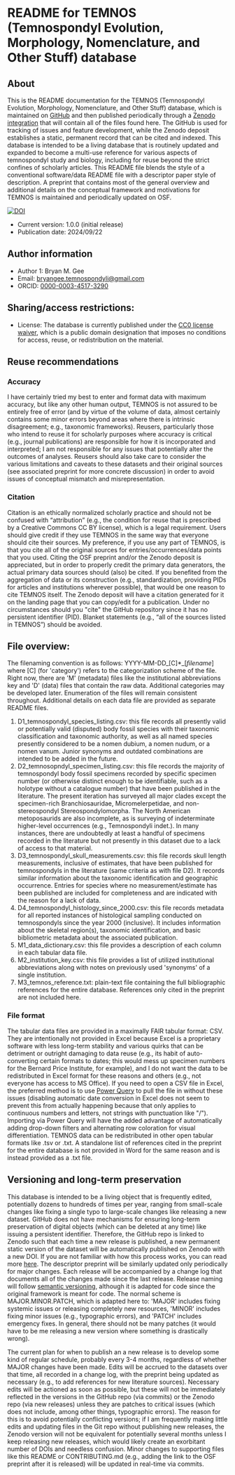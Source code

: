 # README for TEMNOS (Temnospondyl Evolution, Morphology, Nomenclature, and Other Stuff) database

## About

This is the README documentation for the TEMNOS (Temnospondyl Evolution, Morphology, Nomenclature, and Other Stuff) database, which is maintained on [GitHub](https://github.com/bryanmgee/temnos) and then published periodically through a [Zenodo integration](https://zenodo.org/doi/10.5281/zenodo.13826801) that will contain all of the files found here. The GitHub is used for tracking of issues and feature development, while the Zenodo deposit establishes a static, permanent record that can be cited and indexed. This database is intended to be a living database that is routinely updated and expanded to become a multi-use reference for various aspects of temnospondyl study and biology, including for reuse beyond the strict confines of scholarly articles. This README file blends the style of a conventional software/data README file with a descriptor paper style of description. A preprint that contains most of the general overview and additional details on the conceptual framework and motivations for TEMNOS is maintained and periodically updated on OSF.

[![DOI](https://zenodo.org/badge/858925551.svg)](https://zenodo.org/doi/10.5281/zenodo.13826801)

* Current version: 1.0.0 (initial release)
* Publication date: 2024/09/22

## Author information

* Author 1: Bryan M. Gee
* Email: bryangee.temnospondyli@gmail.com
* ORCID: [0000-0003-4517-3290](https://orcid.org/0000-0003-4517-3290)

## Sharing/access restrictions:

* License: The database is currently published under the [CC0 license waiver](https://creativecommons.org/public-domain/cc0/), which is a public domain designation that imposes no conditions for access, reuse, or redistribution on the material.

## Reuse recommendations

### Accuracy

I have certainly tried my best to enter and format data with maximum accuracy, but like any other human output, TEMNOS is not assured to be entirely free of error (and by virtue of the volume of data, almost certainly contains some minor errors beyond areas where there is intrinsic disagreement; e.g., taxonomic frameworks). Reusers, particularly those who intend to reuse it for scholarly purposes where accuracy is critical (e.g., journal publications) are responsible for how it is incorporated and interpreted; I am not responsible for any issues that potentially alter the outcomes of analyses. Reusers should also take care to consider the various limitations and caveats to these datasets and their original sources (see associated preprint for more concrete discussion) in order to avoid issues of conceptual mismatch and misrepresentation. 

### Citation

Citation is an ethically normalized scholarly practice and should not be confused with “attribution” (e.g., the condition for reuse that is prescribed by a Creative Commons CC BY license), which is a legal requirement. Users should give credit if they use TEMNOS in the same way that everyone should cite their sources. My preference, if you use any part of TEMNOS, is that you cite all of the original sources for entries/occurrences/data points that you used. Citing the OSF preprint and/or the Zenodo deposit is appreciated, but in order to properly credit the primary data generators, the actual primary data sources should (also) be cited. If you benefited from the aggregation of data or its construction (e.g., standardization, providing PIDs for articles and institutions wherever possible), that would be one reason to cite TEMNOS itself. The Zenodo deposit will have a citation generated for it on the landing page that you can copy/edit for a publication. Under no circumstances should you "cite" the GitHub repository since it has no persistent identifier (PID). Blanket statements (e.g., “all of the sources listed in TEMNOS”) should be avoided.

## File overview:

The filenaming convention is as follows: YYYY-MM-DD_[C]*_[*filename*] where [C] (for 'category') refers to the categorization scheme of the file. Right now, there are 'M' (metadata) files like the institutional abbreviations key and 'D' (data) files that contain the raw data. Additional categories may be developed later. Enumeration of the files will remain consistent throughout. Additional details on each data file are provided as separate README files.

1. D1_temnospondyl_species_listing.csv: this file records all presently valid or potentially valid (disputed) body fossil species with their taxonomic classification and taxonomic authority, as well as all named species presently considered to be a nomen dubium, a nomen nudum, or a nomen vanum. Junior synonyms and outdated combinations are intended to be added in the future.
2. D2_temnosopndyl_specimen_listing.csv: this file records the majority of temnospondyl body fossil specimens recorded by specific specimen number (or otherwise distinct enough to be identifiable, such as a holotype without a catalogue number) that have been published in the literature. The present iteration has surveyed all major clades except the specimen-rich Branchiosauridae, Micromelerpetidae, and non-stereospondyl Stereospondylomorpha. The North American metoposaurids are also incomplete, as is surveying of indeterminate higher-level occurrences (e.g., Temnospondyli indet.). In many instances, there are undoubtedly at least a handful of specimens recorded in the literature but not presently in this dataset due to a lack of access to that material. 
3. D3_temnospondyl_skull_measurements.csv: this file records skull length measurements, inclusive of estimates, that have been published for temnospondyls in the literature (same criteria as with file D2). It records similar information about the taxonomic identification and geographic occurrence. Entries for species where no measurement/estimate has been published are included for completeness and are indicated with the reason for a lack of data. 
4. D4_temnospondyl_histology_since_2000.csv: this file records metadata for all reported instances of histological sampling conducted on temnospondyls since the year 2000 (inclusive). It includes information about the skeletal region(s), taxonomic identification, and basic bibliometric metadata about the associated publication. 
5. M1_data_dictionary.csv: this file provides a description of each column in each tabular data file.
6. M2_institution_key.csv: this file provides a list of utilized institutional abbreviations along with notes on previously used 'synonyms' of a single institution.
7. M3_temnos_reference.txt: plain-text file containing the full bibliographic references for the entire database. References only cited in the preprint are not included here.

### File format
The tabular data files are provided in a maximally FAIR tabular format: CSV. They are intentionally not provided in Excel because Excel is a proprietary software with less long-term stability and various quirks that can be detriment or outright damaging to data reuse (e.g., its habit of auto-converting certain formats to dates; this would mess up specimen numbers for the Bernard Price Institute, for example), and I do not want the data to be redistributed in Excel format for these reasons and others (e.g., not everyone has access to MS Office). If you need to open a CSV file in Excel, the preferred method is to use [Power Query](https://support.microsoft.com/en-us/office/about-power-query-in-excel-7104fbee-9e62-4cb9-a02e-5bfb1a6c536a) to pull the file in without these issues (disabling automatic date conversion in Excel does not seem to prevent this from actually happening because that only applies to continuous numbers and letters, not strings with punctuation like "/"). Importing via Power Query will have the added advantage of automatically adding drop-down filters and alternating row coloration for visual differentiation. TEMNOS data can be redistributed in other open tabular formats like .tsv or .txt. A standalone list of references cited in the preprint for the entire database is not provided in Word for the same reason and is instead provided as a .txt file. 

## Versioning and long-term preservation
This database is intended to be a living object that is frequently edited, potentially dozens to hundreds of times per year, ranging from small-scale changes like fixing a single typo to large-scale changes like releasing a new dataset. GitHub does not have mechanisms for ensuring long-term preservation of digital objects (which can be deleted at any time) like issuing a persistent identifier. Therefore, the GitHub repo is linked to Zenodo such that each time a new release is published, a new permanent static version of the dataset will be automatically published on Zenodo with a new DOI. If you are not familiar with how this process works, you can read more [here](https://docs.github.com/en/repositories/archiving-a-github-repository/referencing-and-citing-content). The descriptor preprint will be similarly updated only periodically for major changes. Each release will be accompanied by a change log that documents all of the changes made since the last release. Release naming will follow [semantic versioning](https://semver.org/), although it is adapted for code since the original framework is meant for code. The normal scheme is MAJOR.MINOR.PATCH, which is adapted here to: 'MAJOR' includes fixing systemic issues or releasing completely new resources, 'MINOR' includes fixing minor issues (e.g., typographic errors), and 'PATCH' includes emergency fixes. In general, there should not be many patches (it would have to be me releasing a new version where something is drastically wrong).

The current plan for when to publish an a new release is to develop some kind of regular schedule, probably every 3-4 months, regardless of whether MAJOR changes have been made. Edits will be accrued to the datasets over that time, all recorded in a change log, with the preprint being updated as necessary (e.g., to add references for new literature sources). Necessary edits will be actioned as soon as possible, but these will not be immediately reflected in the versions in the GitHub repo (via commits) or the Zenodo repo (via new releases) unless they are patches to critical issues (which does not include, among other things, typographic errors). The reason for this is to avoid potentially conflicting versions; if I am frequently making little edits and updating files in the Git repo without publishing new releases, the Zenodo version will not be equivalent for potentially several months unless I keep releasing new releases, which would likely create an exorbitant number of DOIs and needless confusion. Minor changes to supporting files like this README or CONTRIBUTING.md (e.g., adding the link to the OSF preprint after it is released) will be updated in real-time via commits.
